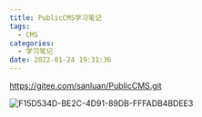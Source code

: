 ```yaml
---
title: PublicCMS学习笔记
tags:
  - CMS
categories:
  - 学习笔记
date: 2022-01-24 19:31:36
---
```




https://gitee.com/sanluan/PublicCMS.git



![F15D534D-BE2C-4D91-89DB-FFFADB4BDEE3](/Users/wangyuanqing1/github/northernw.github.io/image/learn-cms/F15D534D-BE2C-4D91-89DB-FFFADB4BDEE3.png)
